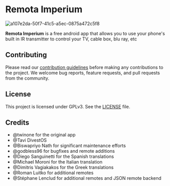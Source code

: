 # Remota Imperium

![a107e2da-50f7-41c5-a5ec-0875a472c5f8](https://github.com/user-attachments/assets/fab28020-99a3-4e65-bb71-77b3b2888290)


**Remota Imperium** is a free android app that allows you to use your phone's built in IR transmitter to control your TV, cable box, blu ray, etc

## Contributing

Please read our [contribution guidelines](CONTRIBUTING.md) before making any contributions to the project. We welcome bug reports, feature requests, and pull requests from the community.

## License

This project is licensed under GPLv3. See the [LICENSE](LICENSE) file.

## Credits

- @twinone for the original app
- @Tavi DivestOS
- @Biswapriyo Nath for significant maintenance efforts
- @godbless96 for bugfixes and remote additions
- @Diego Sanguinetti for the Spanish translations
- @Michael Moroni for the Italian translation
- @Dimitris Vagiakakos for the Greek translations
- @Roman Luitko for additional remotes
- @Stéphane Lenclud for additional remotes and JSON remote backend
